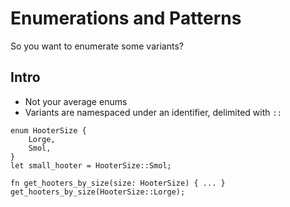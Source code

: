 # Enumerations and Patterns

So you want to enumerate some variants?

## Intro

* Not your average enums
* Variants are namespaced under an identifier, delimited with `::`

```
enum HooterSize {
    Lorge,
    Smol,
}
let small_hooter = HooterSize::Smol;

fn get_hooters_by_size(size: HooterSize) { ... }
get_hooters_by_size(HooterSize::Lorge);
```
